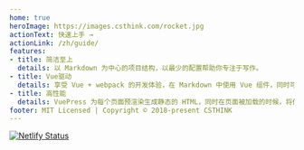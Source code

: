 ```yaml
---
home: true
heroImage: https://images.csthink.com/rocket.jpg
actionText: 快速上手 →
actionLink: /zh/guide/
features:
- title: 简洁至上
  details: 以 Markdown 为中心的项目结构，以最少的配置帮助你专注于写作。
- title: Vue驱动
  details: 享受 Vue + webpack 的开发体验，在 Markdown 中使用 Vue 组件，同时可以使用 Vue 来开发自定义主题。
- title: 高性能
  details: VuePress 为每个页面预渲染生成静态的 HTML，同时在页面被加载的时候，将作为 SPA 运行。
footer: MIT Licensed | Copyright © 2018-present CSTHINK
---
```


[![Netlify Status](https://api.netlify.com/api/v1/badges/42303c97-a56e-484b-b913-40ea3504b956/deploy-status)](https://app.netlify.com/sites/csthink/deploys)
